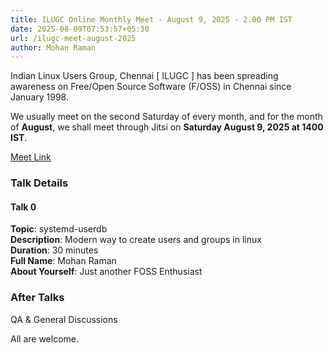 ```yaml
---
title: ILUGC Online Monthly Meet - August 9, 2025 - 2.00 PM IST
date: 2025-08-09T07:53:57+05:30
url: /ilugc-meet-august-2025
author: Mohan Raman
---
```


Indian Linux Users Group, Chennai [ ILUGC ] has been spreading awareness on Free/Open Source Software (F/OSS) in Chennai since January 1998.

We usually meet on the second Saturday of every month, and for the month of **August**, we shall meet through Jitsi on **Saturday August 9, 2025 at 1400 IST**.

[Meet Link](https://meet.jit.si/ILUGC-August-2025)

### Talk Details

#### Talk 0

**Topic**: systemd-userdb\
**Description**: Modern way to create users and groups in linux \
**Duration**: 30 minutes\
**Full Name**: Mohan Raman\
**About Yourself**: Just another FOSS Enthusiast

### After Talks

QA & General Discussions

All are welcome.
